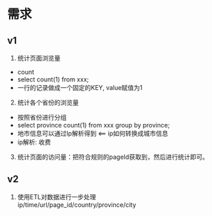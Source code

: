 # 需求

## v1

1. 统计页面浏览量
  - count
  - select count(1) from xxx;
  - 一行的记录做成一个固定的KEY, value赋值为1
2. 统计各个省份的浏览量
  - 按照省份进行分组
  - select province count(1) from xxx group by province;
  - 地市信息可以通过Ip解析得到 <== ip如何转换成城市信息
  - ip解析: 收费
3. 统计页面的访问量：把符合规则的pageId获取到，然后进行统计即可。

## v2

1. 使用ETL对数据进行一步处理  
ip/time/url/page_id/country/province/city
